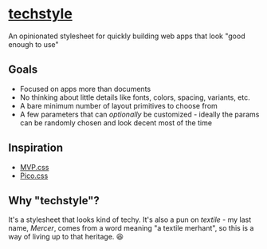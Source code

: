# [techstyle](https://techstyle.danmercer.net)

An opinionated stylesheet for quickly building web apps that look "good enough to use"

## Goals

* Focused on apps more than documents
* No thinking about little details like fonts, colors, spacing, variants, etc.
* A bare minimum number of layout primitives to choose from
* A few parameters that can _optionally_ be customized - ideally the params can be randomly chosen and look decent most of the time

## Inspiration

* [MVP.css](https://andybrewer.github.io/mvp/)
* [Pico.css](https://picocss.com/)

## Why "techstyle"?

It's a stylesheet that looks kind of techy. It's also a pun on _textile_ - my last name, _Mercer_, comes from a word meaning "a textile merhant", so this is a way of living up to that heritage. 😆
